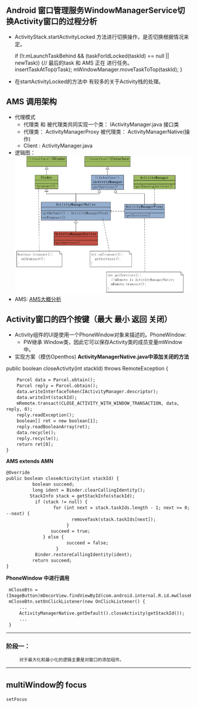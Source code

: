 ## Android 窗口管理服务WindowManagerService切换Activity窗口的过程分析
  - ActivityStack.startActivityLocked 方法进行切换操作，是否切换根据情况来定。

    if (!r.mLaunchTaskBehind && (taskForIdLocked(taskId) == null || newTask)) {// 最后的task 和 AMS 正在 进行任务。
          insertTaskAtTop(rTask);
          mWindowManager.moveTaskToTop(taskId);
    }
  - 在startActivityLocked的方法中 有较多的关于Activity栈的处理。

## AMS 调用架构
  - 代理模式
    - 代理类 和 被代理类共同实现一个类： IActivityManager.java 接口类
    - 代理类： ActivityManagerProxy 被代理类： ActivityManagerNative(操作)
    - Client : ActivityManager.java
  - 逻辑图：
  ![ams -](ams.png)
  - AMS: [AMS大概分析](AMS.md)

## Activity窗口的四个按键（最大 最小 返回 关闭） 
  - Activity组件的UI是使用一个PhoneWindow对象来描述的。PhoneWindow:
      - PW继承 Window类，因此它可以保存Activity类的成员变量mWindow中。
  - 实现方案（模仿Openthos)
   **ActivityManagerNative.java中添加关闭的方法**

   public boolean closeActivity(int stackId) throws RemoteException {

        Parcel data = Parcel.obtain();
        Parcel reply = Parcel.obtain();
        data.writeInterfaceToken(IActivityManager.descriptor);
        data.writeInt(stackId);
        mRemote.transact(CLOSE_ACTIVITY_WITH_WINDOW_TRANSACTION, data, reply, 0);
        reply.readException();
        boolean[] ret = new boolean[1];
        reply.readBooleanArray(ret);
        data.recycle();
        reply.recycle();
        return ret[0];
    }

  **AMS extends AMN**

    @Override
    public boolean closeActivity(int stackId) {
              boolean succeed;
              long ident = Binder.clearCallingIdentity();
             StackInfo stack = getStackInfo(stackId);
               if (stack != null) {
                      for (int next = stack.taskIds.length - 1; next >= 0; --next) {
                             removeTask(stack.taskIds[next]);
                           }
                     succeed = true;
                  } else {
                           succeed = false;
                       }
               Binder.restoreCallingIdentity(ident);
              return succeed;
    }

  **PhoneWindow 中进行调用**

     mCloseBtn = (ImageButton)mDecorView.findViewById(com.android.internal.R.id.mwCloseBtn);
     mCloseBtn.setOnClickListener(new OnClickListener() {
         ...
         ActivityManagerNative.getDefault().closeActivity(getStackId());
         ...
     }

***

### 阶段一：
         对于最大化和最小化的逻辑主要是对窗口的添加组件。

***

## multiWindow的 focus
    setFocus


